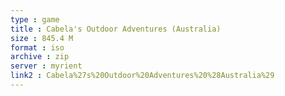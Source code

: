 ```yaml
---
type : game
title : Cabela's Outdoor Adventures (Australia)
size : 845.4 M
format : iso
archive : zip
server : myrient
link2 : Cabela%27s%20Outdoor%20Adventures%20%28Australia%29
---
```

